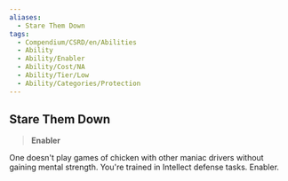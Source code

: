 ```yaml
---
aliases:
  - Stare Them Down
tags:
  - Compendium/CSRD/en/Abilities
  - Ability
  - Ability/Enabler
  - Ability/Cost/NA
  - Ability/Tier/Low
  - Ability/Categories/Protection
---
```

  
    
## Stare Them Down    
>**Enabler**  
    
One doesn't play games of chicken with other maniac drivers without gaining mental strength. You're trained in Intellect defense tasks. Enabler.